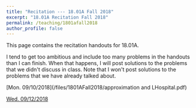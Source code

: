 ```yaml
---
title: "Recitation --- 18.01A Fall 2018"
excerpt: "18.01A Recitation Fall 2018"
permalink: /teaching/1801afall2018
author_profile: false
---
```


This page contains the recitation handouts for 18.01A. 

I tend to get too ambitious and include too many problems in the handouts than I can finish. When that happens, I will post solutions to the problems that we didn't discuss in class. Note that I won't post solutions to the problems that we have already talked about.

[Mon. 09/10/2018](/files/1801AFall2018/approximation and LHospital.pdf)

[Wed. 09/12/2018](/files/1801AFall2018/Riemann_Sum.pdf)
